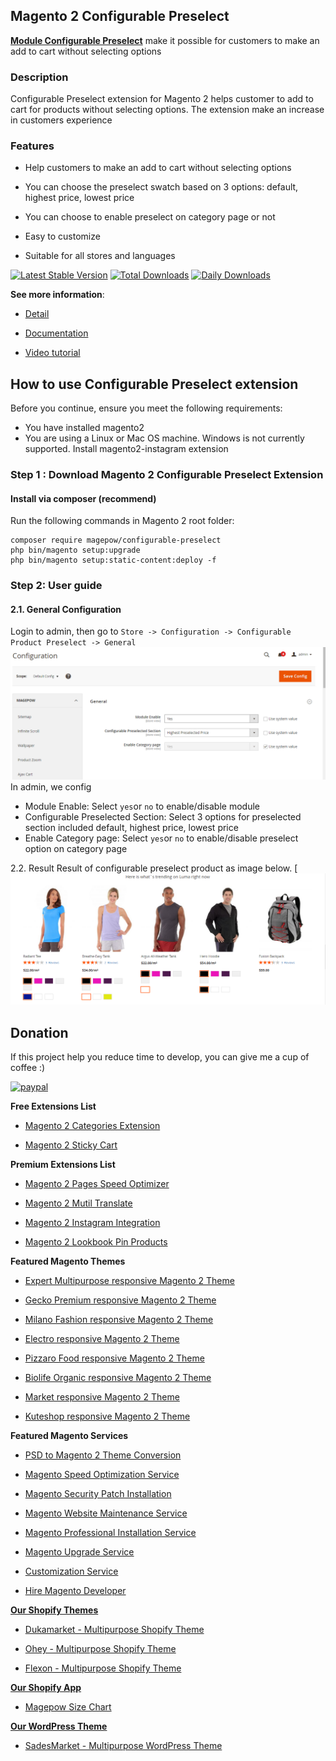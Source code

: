 
## Magento 2 Configurable Preselect 

[**Module Configurable Preselect**](https://demo.magepow.com/configurablepreselect) make it possible for customers to make an add to cart without selecting options

### Description

Configurable Preselect extension for Magento 2 helps customer to add to cart for products without selecting options. The extension make an increase in customers experience

### Features

- Help customers to make an add to cart without selecting options

- You can choose the preselect swatch based on 3 options: default, highest price, lowest price

- You can choose to enable preselect on category page or not

- Easy to customize

- Suitable for all stores and languages

[![Latest Stable Version](https://poser.pugx.org/magepow/configurable-preselect/v/stable)](https://packagist.org/packages/magepow/configurable-preselect)
[![Total Downloads](https://poser.pugx.org/magepow/configurable-preselect/downloads)](https://packagist.org/packages/magepow/configurable-preselect)
[![Daily Downloads](https://poser.pugx.org/magepow/configurable-preselect/d/daily)](https://packagist.org/packages/magepow/configurable-preselect)

**See more information**:

- [Detail](https://demo.magepow.com/configurablepreselect)

- [Documentation](https://docs.alothemes.com/m2/extension/configurablepreselect/)

- [Video tutorial](https://www.youtube.com/watch?v=gTemvUzrOJg&t=57s)

## How to use Configurable Preselect extension
Before you continue, ensure you meet the following requirements:

  * You have installed magento2
  * You are using a Linux or Mac OS machine. Windows is not currently supported.
  Install magento2-instagram extension

### Step 1 : Download Magento 2 Configurable Preselect Extension

 #### Install via composer (recommend)
Run the following commands in Magento 2 root folder:
```
composer require magepow/configurable-preselect
php bin/magento setup:upgrade
php bin/magento setup:static-content:deploy -f
```

### Step 2: User guide

  #### 2.1. General Configuration
 Login to admin, then go to `Store -> Configuration -> Configurable Product Preselect -> General`
    ![Image of magento admin](https://github.com/magepow/magento-2-configurable-preselect/blob/main/media/admin_configurablepreselect.png)
   In admin, we config
   * Module Enable: Select `yes`or `no` to enable/disable module
   * Configurable Preselected Section: Select 3 options for preselected section included default, highest price, lowest price
   * Enable Category page: Select `yes`or `no` to enable/disable preselect option on category page
    
  2.2. Result
   Result of configurable preselect product as image below.
   [![Image of magento store front](https://github.com/magepow/magento-2-configurable-preselect/blob/main/media/frontend_result.png)
 ## Donation

If this project help you reduce time to develop, you can give me a cup of coffee :) 

[![paypal](https://www.paypalobjects.com/en_US/i/btn/btn_donateCC_LG.gif)](https://www.paypal.com/paypalme/alopay)

      
**Free Extensions List**

* [Magento 2 Categories Extension](https://magepow.com/magento-categories-extension.html)

* [Magento 2 Sticky Cart](https://magepow.com/magento-sticky-cart.html)

**Premium Extensions List**

* [Magento 2 Pages Speed Optimizer](https://magepow.com/magento2-speed-optimizer.html)

* [Magento 2 Mutil Translate](https://magepow.com/magento-multi-translate.html)

* [Magento 2 Instagram Integration](https://magepow.com/magento-2-instagram.html)

* [Magento 2 Lookbook Pin Products](https://magepow.com/lookbook-pin-products.html)

**Featured Magento Themes**

* [Expert Multipurpose responsive Magento 2 Theme](https://1.envato.market/c/1314680/275988/4415?u=https://themeforest.net/item/expert-premium-responsive-magento-2-and-1-support-rtl-magento-2-/21667789)

* [Gecko Premium responsive Magento 2 Theme](https://1.envato.market/c/1314680/275988/4415?u=https://themeforest.net/item/gecko-responsive-magento-2-theme-rtl-supported/24677410)

* [Milano Fashion responsive Magento 2 Theme](https://1.envato.market/c/1314680/275988/4415?u=https://themeforest.net/item/milano-fashion-responsive-magento-1-2-theme/12141971)

* [Electro responsive Magento 2 Theme](https://1.envato.market/c/1314680/275988/4415?u=https://themeforest.net/item/electro-responsive-magento-1-2-theme/17042067)

* [Pizzaro Food responsive Magento 2 Theme](https://1.envato.market/c/1314680/275988/4415?u=https://themeforest.net/item/pizzaro-food-responsive-magento-1-2-theme/19438157)

* [Biolife Organic responsive Magento 2 Theme](https://1.envato.market/c/1314680/275988/4415?u=https://themeforest.net/item/biolife-organic-food-magento-2-theme-rtl-supported/25712510)

* [Market responsive Magento 2 Theme](https://1.envato.market/c/1314680/275988/4415?u=https://themeforest.net/item/market-responsive-magento-2-theme/22997928)

* [Kuteshop responsive Magento 2 Theme](https://1.envato.market/c/1314680/275988/4415?u=https://themeforest.net/item/kuteshop-multipurpose-responsive-magento-1-2-theme/12985435)

**Featured Magento Services**

* [PSD to Magento 2 Theme Conversion](https://magepow.com/psd-to-magento-theme-conversion.html)

* [Magento Speed Optimization Service](https://magepow.com/magento-speed-optimization-service.html)

* [Magento Security Patch Installation](https://magepow.com/magento-security-patch-installation.html)

* [Magento Website Maintenance Service](https://magepow.com/website-maintenance-service.html)

* [Magento Professional Installation Service](https://magepow.com/professional-installation-service.html)

* [Magento Upgrade Service](https://magepow.com/magento-upgrade-service.html)

* [Customization Service](https://magepow.com/customization-service.html)

* [Hire Magento Developer](https://magepow.com/hire-magento-developer.html)

**[Our Shopify Themes](https://themeforest.net/user/alotheme)**

* [Dukamarket - Multipurpose Shopify Theme](https://1.envato.market/c/1314680/275988/4415?u=https://themeforest.net/item/dukamarket-multipurpose-shopify-theme/36158349)

* [Ohey - Multipurpose Shopify Theme](https://1.envato.market/c/1314680/275988/4415?u=https://themeforest.net/item/ohey-multipurpose-shopify-theme/34624195)

* [Flexon - Multipurpose Shopify Theme](https://1.envato.market/c/1314680/275988/4415?u=https://themeforest.net/item/flexon-multipurpose-shopify-theme/33461048)

**[Our Shopify App](https://apps.shopify.com/partners/maggicart)**

* [Magepow Size Chart](https://apps.shopify.com/magepow-size-chart)

**[Our WordPress Theme](https://themeforest.net/user/alotheme/portfolio)**

* [SadesMarket - Multipurpose WordPress Theme](https://1.envato.market/c/1314680/275988/4415?u=https://themeforest.net/item/sadesmarket-multipurpose-wordpress-theme/35369933)

